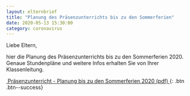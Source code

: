 ```yaml
---
layout: elternbrief
title: "Planung des Präsenzunterrichts bis zu den Sommerferien"
date: 2020-05-13 15:30:00
category: coronavirus
---
```


Liebe Eltern,

hier die Planung des Präsenzunterrichts bis zu den Sommerferien 2020. Genaue Stundenpläne und weitere Infos erhalten Sie von Ihrer Klassenleitung.

[<i class="fa fa-download">&nbsp;</i>Präsenzunterricht - Planung bis zu den Sommerferien 2020 (pdf) ](/assets/files/corona/Präsenzunterricht_-_Planung_bis_zu_den_Sommerferien_2020.pdf){: .btn .btn--success}
